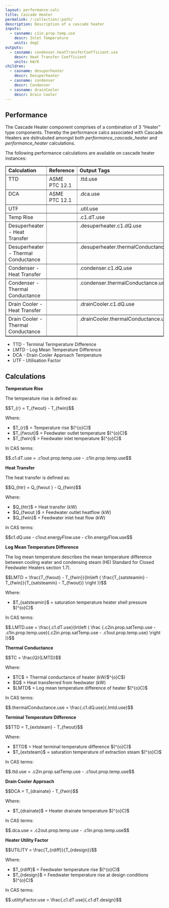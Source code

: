 ```yaml
---
layout: performance-calc
title: Cascade Heater
permalink: /:collection/:path/
description: Description of a cascade heater
inputs:
  - casname: c1in.prop.temp.use
    descr: Inlet Temperature
    units: degC
outputs:
  - casname: condenser.heatTransferCoefficient.use
    descr: Heat Transfer Coefficient
    units: kW/K
children:
  - casname: desuperheater
    descr: Desuperheater
  - casname: condenser
    descr: Condenser
  - casname: drainCooler
    descr: Drain Cooler
---
```


<div class="section" id="performance">
<h2>Performance<a class="headerlink" href="#performance" title="Permalink to this headline"></a></h2>
<p>The Cascade Heater component comprises of a combination of 3 “Heater” type components.
Thereby the performance calcs associated with Cascade Heaters are dsitrubuted
amongst both <cite>performance_cascade_heater</cite> and <cite>performance_heater</cite> calculations.</p>
<p>The following performance calculations are available on cascade heater instances:</p>
<table border="1" class="docutils">
<colgroup>
<col width="37%">
<col width="24%">
<col width="39%">
</colgroup>
<tbody valign="top">
<tr class="row-odd"><td><strong>Calculation</strong></td>
<td><strong>Reference</strong></td>
<td><strong>Output Tags</strong></td>
</tr>
<tr class="row-even"><td>TTD</td>
<td>ASME PTC 12.1</td>
<td>.ttd.use</td>
</tr>
<tr class="row-odd"><td>DCA</td>
<td>ASME PTC 12.1</td>
<td>.dca.use</td>
</tr>
<tr class="row-even"><td>UTF</td>
<td>&nbsp;</td>
<td>.util.use</td>
</tr>
<tr class="row-odd"><td>Temp Rise</td>
<td>&nbsp;</td>
<td>.c1.dT.use</td>
</tr>
<tr class="row-even"><td>Desuperheater - Heat Transfer</td>
<td>&nbsp;</td>
<td>.desuperheater.c1.dQ.use</td>
</tr>
<tr class="row-odd"><td>Desuperheater - Thermal Conductance</td>
<td>&nbsp;</td>
<td>.desuperheater.thermalConductance.use</td>
</tr>
<tr class="row-even"><td>Condenser - Heat Transfer</td>
<td>&nbsp;</td>
<td>.condenser.c1.dQ.use</td>
</tr>
<tr class="row-odd"><td>Condenser - Thermal Conductance</td>
<td>&nbsp;</td>
<td>.condenser.thermalConductance.use</td>
</tr>
<tr class="row-even"><td>Drain Cooler - Heat Transfer</td>
<td>&nbsp;</td>
<td>.drainCooler.c1.dQ.use</td>
</tr>
<tr class="row-odd"><td>Drain Cooler - Thermal Conductance</td>
<td>&nbsp;</td>
<td>.drainCooler.thermalConductance.use</td>
</tr>
</tbody>
</table>
<ul class="simple">
<li>TTD - Terminal Termperature Difference</li>
<li>LMTD - Log Mean Temperature Difference</li>
<li>DCA - Drain Cooler Approach Temperature</li>
<li>UTF - Utilisation Factor</li>
</ul>
</div>


<div class="section" id="calculations">
<h2>Calculations<a class="headerlink" href="#calculations" title="Permalink to this headline"></a></h2>
<p><strong>Temperature Rise</strong></p>
<p>The temperature rise is defined as:</p>
<div class="math">
<p><span class="math">$$T_{r} = T_{fwout} - T_{fwin}$$</span></p>
</div><p>Where:</p>
<ul class="simple">
<li><span class="math">$T_{r}$</span> = Temperature rise <span class="math">$(^{o}C)$</span></li>
<li><span class="math">$T_{fwout}$</span> = Feedwater outlet temperature <span class="math">$(^{o}C)$</span></li>
<li><span class="math">$T_{fwin}$</span> = Feedwater inlet temperature <span class="math">$(^{o}C)$</span></li>
</ul>
<p>In CAS terms:</p>
<div class="math">
<p><span class="math">$$.c1.dT.use = .c1out.prop.temp.use - .c1in.prop.temp.use$$</span></p>
</div><p><strong>Heat Transfer</strong></p>
<p>The heat transfer is defined as:</p>
<div class="math">
<p><span class="math">$$Q_{htr} = Q_{fwout } - Q_{fwin}$$</span></p>
</div><p>Where:</p>
<ul class="simple">
<li><span class="math">$Q_{htr}$</span> = Heat transfer (kW)</li>
<li><span class="math">$Q_{fwout }$</span> = Feedwater outlet heatflow (kW)</li>
<li><span class="math">$Q_{fwin}$</span> = Feedwater inlet heat flow (kW)</li>
</ul>
<p>In CAS terms:</p>
<div class="math">
<p><span class="math">$$c1.dQ.use - c1out.energyFlow.use - c1in.energyFlow.use$$</span></p>
</div><p><strong>Log Mean Temperature Difference</strong></p>
<p>The log mean temperature describes the mean temperature difference between
cooling water and condensing steam (HEI Standard for Closed Feedwater
Heaters section 1.7).</p>
<div class="math">
<p><span class="math">$$LMTD = \frac{T_{fwout} - T_{fwin}}{In\left ( \frac{T_{satsteamin} - T_{fwin}}{T_{satsteamin} - T_{fwout}} \right )}$$</span></p>
</div><p>Where:</p>
<ul class="simple">
<li><span class="math">$T_{satsteamin}$</span> = saturation temperature heater shell pressure <span class="math">$(^{o}C)$</span></li>
</ul>
<p>In CAS terms:</p>
<div class="math">
<p><span class="math">$$.LMTD.use = \frac{.c1.dT.use}{In\left ( \frac {.c2in.prop.satTemp.use - .c1in.prop.temp.use}{.c2in.prop.satTemp.use - .c1out.prop.temp.use} \right )}$$</span></p>
</div><p><strong>Thermal Conductance</strong></p>
<div class="math">
<p><span class="math">$$TC = \frac{Q}{LMTD}$$</span></p>
</div><p>Where:</p>
<ul class="simple">
<li><span class="math">$TC$</span> = Thermal conductance of heater (kW/<span class="math">$^{o}C$</span>)</li>
<li><span class="math">$Q$</span> = Heat transferred from feedwater (kW)</li>
<li><span class="math">$LMTD$</span> = Log mean temperature difference of heater <span class="math">$(^{o}C)$</span></li>
</ul>
<p>In CAS terms:</p>
<div class="math">
<p><span class="math">$$.thermalConductance.use = \frac{.c1.dQ.use}{.lmtd.use}$$</span></p>
</div><p><strong>Terminal Temperature Difference</strong></p>
<div class="math">
<p><span class="math">$$TTD = T_{extsteam} - T_{fwout}$$</span></p>
</div><p>Where:</p>
<ul class="simple">
<li><span class="math">$TTD$</span> = Heat terminal temperature difference <span class="math">$(^{o}C)$</span></li>
<li><span class="math">$T_{extsteam}$</span> = saturation temperature of extraction steam <span class="math">$(^{o}C)$</span></li>
</ul>
<p>In CAS terms:</p>
<div class="math">
<p><span class="math">$$.ttd.use = .c2in.prop.satTemp.use - .c1out.prop.temp.use$$</span></p>
</div><p><strong>Drain Cooler Approach</strong></p>
<div class="math">
<p><span class="math">$$DCA = T_{drainate} - T_{fwin}$$</span></p>
</div><p>Where:</p>
<ul class="simple">
<li><span class="math">$T_{drainate}$</span> = Heater drainate temperature <span class="math">$(^{o}C)$</span></li>
</ul>
<p>In CAS terms:</p>
<div class="math">
<p><span class="math">$$.dca.use = .c2out.prop.temp.use - .c1in.prop.temp.use$$</span></p>
</div><p><strong>Heater Utility Factor</strong></p>
<div class="math">
<p><span class="math">$$UTILITY = \frac{T_{rdiff}}{T_{rdesign}}$$</span></p>
</div><p>Where:</p>
<ul class="simple">
<li><span class="math">$T_{rdiff}$</span> = Feedwater temperature rise <span class="math">$(^{o}C)$</span></li>
<li><span class="math">$T_{rdesign}$</span> = Feedwater temperature rise at design conditions <span class="math">$(^{o}C)$</span></li>
</ul>
<p>In CAS terms:</p>
<div class="math">
<p><span class="math">$$.utilityFactor.use = \frac{.c1.dT.use}{.c1.dT.design}$$</span></p>
</div></div>
